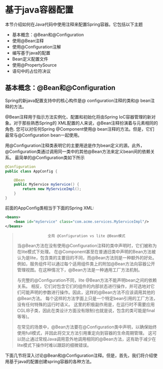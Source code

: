 # 基于java容器配置
本节介绍如何在Java代码中使用注释来配置Spring容器。它包括以下主题
* 基本概念：@Bean和@Configuration
* 使用@Bean注释
* 使用@Configuration注解
* 编写基于java的配置
* Bean定义配置文件
* 使用@PropertySource
* 语句中的占位符决议

## 基本概念：@Bean和@Configuration
Spring的新java配置支持中的核心构件是@ configuration注释的类和@ bean注释的方法。

@Bean注释用于指示方法实例化、配置和初始化将由Spring IoC容器管理的新对象。对于那些熟悉Spring的 XML配置的人来说，@Bean注释扮演着与元素相同的角色.
您可以对任何Spring @Component使用@ bean注释的方法。但是，它们最常与@Configuration bean一起使用。

用@Configuration注释类表明它的主要用途是作为bean定义的源。此外，@Configuration类通过调用同一类中的其他@Bean方法来定义bean间的依赖关系。
最简单的@Configuration类如下所示
```java
@Configuration
public class AppConfig {

    @Bean
    public MyService myService() {
        return new MyServiceImpl();
    }
}
```
前面的AppConfig类相当于下面的Spring XML:
```xml
<beans>
    <bean id="myService" class="com.acme.services.MyServiceImpl"/>
</beans>
```                                            
>                   全局 @Configuration vs lite @Bean模式
> 当@Bean方法在没有使用@Configuration注释的类中声明时，它们被称为在lite模式下处理。
> 在@Component甚至在普通旧类中声明的Bean方法被认为是lite，包含类的主要目的不同，而@Bean方法则是一种额外的好处。
> 例如，服务组件可以通过每个适用组件类上的附加@Bean方法向容器公开管理视图。在这种情况下，@Bean方法是一种通用工厂方法机制。
>
> 与完整的@Configuration不同，lite @Bean方法不能声明bean之间的依赖关系。
> 相反，它们对包含它们的组件的内部状态进行操作，并可选地对它们可能声明的参数进行操作。因此，这样的@Bean方法不应该调用其他的@Bean方法。
> 每个这样的方法字面上只是一个特定bean引用的工厂方法，没有任何特殊的运行时语义。
> 这里的积极副作用是，在运行时不需要应用CGLIB子类，因此在类设计方面没有限制(也就是说，包含的类可能是final等等)。
>
> 在常见的场景中，@Bean方法要在@Configuration类中声明，以确保始终使用full模式，并因此将交叉方法引用重定向到容器的生命周期管理。
> 这可以防止通过常规Java调用意外地调用相同的@Bean方法，这有助于减少在lite模式下操作时难以跟踪的细微错误。

下面几节将深入讨论@Bean和@Configuration注释。但是，首先，我们将介绍使用基于java的配置创建spring容器的各种方法。


  
